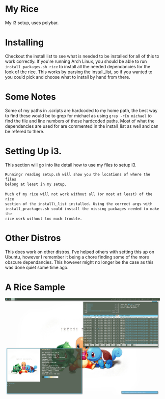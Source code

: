 # My Rice
My i3 setup, uses polybar.

# Installing 
Checkout the install list to see what is needed to be installed for all of this
to work correctly. If you're running Arch Linux, you should be able to run
`install_packages.sh rice` to install all the needed dependancies for the
look of the rice. This works by parsing the install\_list, so if you wanted to
you could pick and choose what to install by hand from there. 

# Some Notes
Some of my paths in .scripts are hardcoded to my home path, the best way to find
these would be to grep for michael as using `grep -rIn michael` to find the file
and line numbers of those hardcoded paths. Most of what the dependancies are
used for are commented in the install\_list as well and can be refered to there. 

# Setting Up i3.
This section will go into lite detail how to use my files to setup i3.

	Running/ reading setup.sh will show you the locations of where the files
	belong at least in my setup.

	Much of my rice will not work without all (or most at least) of the rice
	section of the install\_list installed. Using the correct args with
	install_prackages.sh sould install the missing packages needed to make the
	rice work without too much trouble. 

# Other Distros
This does work on other distros, I've helped others with setting this up on
Ubuntu, however I remember it being a chore finding some of the more obscure 
dependancies. This however might no longer be the case as this was done quiet 
some time ago. 

# A Rice Sample
![A sample screenshot](terminal_screenshot.png/?raw=true "Fake Busy")
